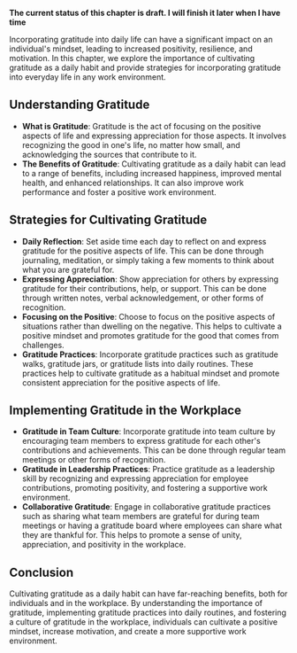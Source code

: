 **The current status of this chapter is draft. I will finish it later when I have time**

Incorporating gratitude into daily life can have a significant impact on an individual's mindset, leading to increased positivity, resilience, and motivation. In this chapter, we explore the importance of cultivating gratitude as a daily habit and provide strategies for incorporating gratitude into everyday life in any work environment.

Understanding Gratitude
-----------------------

* **What is Gratitude**: Gratitude is the act of focusing on the positive aspects of life and expressing appreciation for those aspects. It involves recognizing the good in one's life, no matter how small, and acknowledging the sources that contribute to it.
* **The Benefits of Gratitude**: Cultivating gratitude as a daily habit can lead to a range of benefits, including increased happiness, improved mental health, and enhanced relationships. It can also improve work performance and foster a positive work environment.

Strategies for Cultivating Gratitude
------------------------------------

* **Daily Reflection**: Set aside time each day to reflect on and express gratitude for the positive aspects of life. This can be done through journaling, meditation, or simply taking a few moments to think about what you are grateful for.
* **Expressing Appreciation**: Show appreciation for others by expressing gratitude for their contributions, help, or support. This can be done through written notes, verbal acknowledgement, or other forms of recognition.
* **Focusing on the Positive**: Choose to focus on the positive aspects of situations rather than dwelling on the negative. This helps to cultivate a positive mindset and promotes gratitude for the good that comes from challenges.
* **Gratitude Practices**: Incorporate gratitude practices such as gratitude walks, gratitude jars, or gratitude lists into daily routines. These practices help to cultivate gratitude as a habitual mindset and promote consistent appreciation for the positive aspects of life.

Implementing Gratitude in the Workplace
---------------------------------------

* **Gratitude in Team Culture**: Incorporate gratitude into team culture by encouraging team members to express gratitude for each other's contributions and achievements. This can be done through regular team meetings or other forms of recognition.
* **Gratitude in Leadership Practices**: Practice gratitude as a leadership skill by recognizing and expressing appreciation for employee contributions, promoting positivity, and fostering a supportive work environment.
* **Collaborative Gratitude**: Engage in collaborative gratitude practices such as sharing what team members are grateful for during team meetings or having a gratitude board where employees can share what they are thankful for. This helps to promote a sense of unity, appreciation, and positivity in the workplace.

Conclusion
----------

Cultivating gratitude as a daily habit can have far-reaching benefits, both for individuals and in the workplace. By understanding the importance of gratitude, implementing gratitude practices into daily routines, and fostering a culture of gratitude in the workplace, individuals can cultivate a positive mindset, increase motivation, and create a more supportive work environment.
